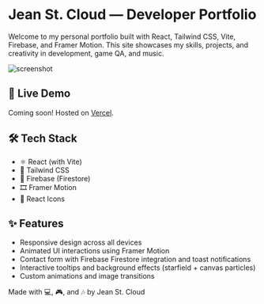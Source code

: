 # Jean St. Cloud — Developer Portfolio

Welcome to my personal portfolio built with React, Tailwind CSS, Vite, Firebase, and Framer Motion. This site showcases my skills, projects, and creativity in development, game QA, and music.

![screenshot](https://private-user-images.githubusercontent.com/110052742/451649289-38e90f32-8420-47b4-92ad-3084c602882e.png?jwt=eyJhbGciOiJIUzI1NiIsInR5cCI6IkpXVCJ9.eyJpc3MiOiJnaXRodWIuY29tIiwiYXVkIjoicmF3LmdpdGh1YnVzZXJjb250ZW50LmNvbSIsImtleSI6ImtleTUiLCJleHAiOjE3NDkwOTAwMDEsIm5iZiI6MTc0OTA4OTcwMSwicGF0aCI6Ii8xMTAwNTI3NDIvNDUxNjQ5Mjg5LTM4ZTkwZjMyLTg0MjAtNDdiNC05MmFkLTMwODRjNjAyODgyZS5wbmc_WC1BbXotQWxnb3JpdGhtPUFXUzQtSE1BQy1TSEEyNTYmWC1BbXotQ3JlZGVudGlhbD1BS0lBVkNPRFlMU0E1M1BRSzRaQSUyRjIwMjUwNjA1JTJGdXMtZWFzdC0xJTJGczMlMkZhd3M0X3JlcXVlc3QmWC1BbXotRGF0ZT0yMDI1MDYwNVQwMjE1MDFaJlgtQW16LUV4cGlyZXM9MzAwJlgtQW16LVNpZ25hdHVyZT1iY2IxYjVlZTMwYTNjYmU3MDZhNmI5MjBjMjBhMDlmMDg4NDFjYTBlNjQ3MzNmNGU1ZmU2MmQxMTZlOWY1MjNjJlgtQW16LVNpZ25lZEhlYWRlcnM9aG9zdCJ9.fuzGQQrKY1bqV9TLAXDS_qMRoHzXUctKOhNm_M5VxLY) <!-- Optional: Replace or remove -->

## 🚀 Live Demo

Coming soon! Hosted on [Vercel](https://vercel.com).

## 🛠 Tech Stack

- ⚛️ React (with Vite)
- 💨 Tailwind CSS
- 🧠 Firebase (Firestore)
- 🎞️ Framer Motion
- 🔧 React Icons

## ✨ Features

- Responsive design across all devices
- Animated UI interactions using Framer Motion
- Contact form with Firebase Firestore integration and toast notifications
- Interactive tooltips and background effects (starfield + canvas particles)
- Custom animations and image transitions


Made with 💻, 🎮, and 🎶 by Jean St. Cloud
